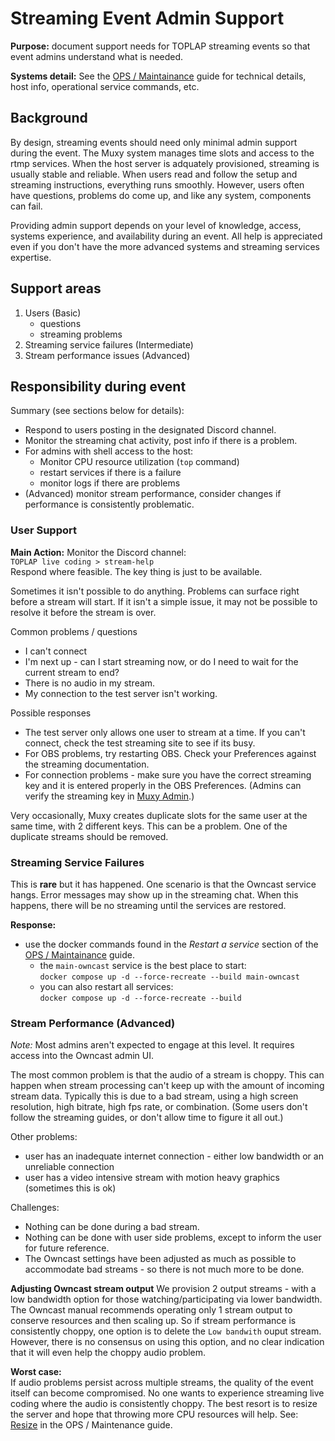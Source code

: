 # Streaming Event Admin Support

**Purpose:** document support needs for TOPLAP streaming events so that event admins understand what is needed.

**Systems detail:** See the [OPS / Maintainance](OPS.md) guide for technical details, host info, operational service commands, etc. 

## Background

By design, streaming events should need only minimal admin support during the event. The Muxy system manages time slots and access to the rtmp services. When the host server is adquately provisioned, streaming is usually stable and reliable. When users read and follow the setup and streaming instructions, everything runs smoothly. However, users often have questions, problems do come up, and like any system, components can fail. 

Providing admin support depends on your level of knowledge, access, systems experience, and availability during an event. All help is appreciated even if you don't have the more advanced systems and streaming services expertise. 

## Support areas

1. Users (Basic)
    - questions
    - streaming problems
2. Streaming service failures (Intermediate)
3. Stream performance issues (Advanced)

## Responsibility during event

Summary (see sections below for details):
- Respond to users posting in the designated Discord channel.
- Monitor the streaming chat activity, post info if there is a problem.
- For admins with shell access to the host:
    - Monitor CPU resource utilization (`top` command)
    - restart services if there is a failure
    - monitor logs if there are problems
- (Advanced) monitor stream performance, consider changes if performance is consistently problematic.

### User Support

**Main Action:** Monitor the Discord channel:  
`TOPLAP live coding > stream-help`  
Respond where feasible. The key thing is just to be available. 

Sometimes it isn't possible to do anything. Problems can surface right before a stream will start. If it isn't a simple issue, it may not be possible to resolve it before the stream is over. 

Common problems / questions

- I can't connect
- I'm next up - can I start streaming now, or do I need to wait for the current stream to end?
- There is no audio in my stream.
- My connection to the test server isn't working.

Possible responses

- The test server only allows one user to stream at a time. If you can't connect, check the test streaming site to see if its busy. 
- For OBS problems, try restarting OBS. Check your Preferences against the streaming documentation. 
- For connection problems - make sure you have the correct streaming key and it is entered properly in the OBS Preferences. (Admins can verify the streaming key in [Muxy Admin](https://muxy.eulerroom.com/admin/login/?next=/admin/).)

Very occasionally, Muxy creates duplicate slots for the same user at the same time, with 2 different keys. This can be a problem. One of the duplicate streams should be removed. 

### Streaming Service Failures

This is **rare** but it has happened. One scenario is that the Owncast service hangs. Error messages may show up in the streaming chat. When this happens, there will be no streaming until the services are restored. 

**Response:**
- use the docker commands found in the *Restart a service* section of the [OPS / Maintainance](OPS.md#restart-a-service) guide.
    - the `main-owncast` service is the best place to start:  
    `docker compose up -d --force-recreate --build main-owncast`
    - you can also restart all services:  
    `docker compose up -d --force-recreate --build`

### Stream Performance (Advanced)

*Note:* Most admins aren't expected to engage at this level. It requires access into the Owncast admin UI. 

The most common problem is that the audio of a stream is choppy. This can happen when stream processing can't keep up with the amount of incoming stream data. Typically this is due to a bad stream, using a high screen resolution, high bitrate, high fps rate, or combination. (Some users don't follow the streaming guides, or don't allow time to figure it all out.)

Other problems:
- user has an inadequate internet connection - either low bandwidth  or an unreliable connection 
- user has a video intensive stream with motion heavy graphics (sometimes this is ok)

Challenges: 

- Nothing can be done during a bad stream. 
- Nothing can be done with user side problems, except to inform the user for future reference. 
- The Owncast settings have been adjusted as much as possible to accommodate bad streams - so there is not much more to be done.

**Adjusting Owncast stream output**
We provision 2 output streams - with a low bandwidth option for those watching/participating via lower bandwidth. The Owncast manual recommends operating only 1 stream output to conserve resources and then scaling up. So if stream performance is consistently choppy, one option is to delete the `Low bandwith` ouput stream. However, there is no consensus on using this option, and no clear indication that it will even help the choppy audio problem. 

**Worst case:**   
If audio problems persist across multiple streams, the quality of the event itself can become compromised. No one wants to experience streaming live coding where the audio is consistently choppy. The best resort is to resize the server and hope that throwing more CPU resources will help. See: [Resize](OPS.md#linode-host-operations) in the OPS / Maintenance guide. 

